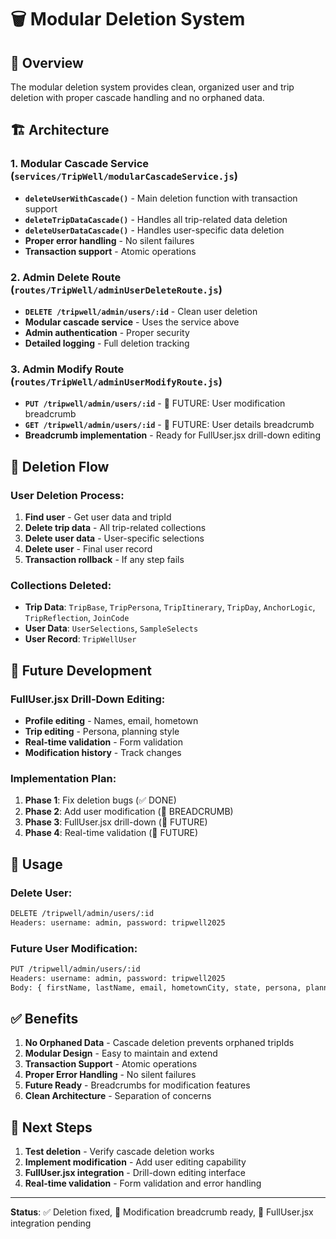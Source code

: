 # 🗑️ Modular Deletion System

## 🎯 **Overview**
The modular deletion system provides clean, organized user and trip deletion with proper cascade handling and no orphaned data.

## 🏗️ **Architecture**

### **1. Modular Cascade Service** (`services/TripWell/modularCascadeService.js`)
- **`deleteUserWithCascade()`** - Main deletion function with transaction support
- **`deleteTripDataCascade()`** - Handles all trip-related data deletion
- **`deleteUserDataCascade()`** - Handles user-specific data deletion
- **Proper error handling** - No silent failures
- **Transaction support** - Atomic operations

### **2. Admin Delete Route** (`routes/TripWell/adminUserDeleteRoute.js`)
- **`DELETE /tripwell/admin/users/:id`** - Clean user deletion
- **Modular cascade service** - Uses the service above
- **Admin authentication** - Proper security
- **Detailed logging** - Full deletion tracking

### **3. Admin Modify Route** (`routes/TripWell/adminUserModifyRoute.js`)
- **`PUT /tripwell/admin/users/:id`** - 🚧 FUTURE: User modification breadcrumb
- **`GET /tripwell/admin/users/:id`** - 🚧 FUTURE: User details breadcrumb
- **Breadcrumb implementation** - Ready for FullUser.jsx drill-down editing

## 🔄 **Deletion Flow**

### **User Deletion Process:**
1. **Find user** - Get user data and tripId
2. **Delete trip data** - All trip-related collections
3. **Delete user data** - User-specific selections
4. **Delete user** - Final user record
5. **Transaction rollback** - If any step fails

### **Collections Deleted:**
- **Trip Data**: `TripBase`, `TripPersona`, `TripItinerary`, `TripDay`, `AnchorLogic`, `TripReflection`, `JoinCode`
- **User Data**: `UserSelections`, `SampleSelects`
- **User Record**: `TripWellUser`

## 🚧 **Future Development**

### **FullUser.jsx Drill-Down Editing:**
- **Profile editing** - Names, email, hometown
- **Trip editing** - Persona, planning style
- **Real-time validation** - Form validation
- **Modification history** - Track changes

### **Implementation Plan:**
1. **Phase 1**: Fix deletion bugs (✅ DONE)
2. **Phase 2**: Add user modification (🚧 BREADCRUMB)
3. **Phase 3**: FullUser.jsx drill-down (🚧 FUTURE)
4. **Phase 4**: Real-time validation (🚧 FUTURE)

## 🔧 **Usage**

### **Delete User:**
```bash
DELETE /tripwell/admin/users/:id
Headers: username: admin, password: tripwell2025
```

### **Future User Modification:**
```bash
PUT /tripwell/admin/users/:id
Headers: username: admin, password: tripwell2025
Body: { firstName, lastName, email, hometownCity, state, persona, planningStyle, dreamDestination }
```

## ✅ **Benefits**

1. **No Orphaned Data** - Cascade deletion prevents orphaned tripIds
2. **Modular Design** - Easy to maintain and extend
3. **Transaction Support** - Atomic operations
4. **Proper Error Handling** - No silent failures
5. **Future Ready** - Breadcrumbs for modification features
6. **Clean Architecture** - Separation of concerns

## 🚀 **Next Steps**

1. **Test deletion** - Verify cascade deletion works
2. **Implement modification** - Add user editing capability
3. **FullUser.jsx integration** - Drill-down editing interface
4. **Real-time validation** - Form validation and error handling

---

**Status**: ✅ Deletion fixed, 🚧 Modification breadcrumb ready, 🚧 FullUser.jsx integration pending
